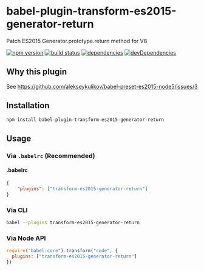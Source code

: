 # babel-plugin-transform-es2015-generator-return

Patch ES2015 Generator.prototype.return method for V8


[![npm version](https://badge.fury.io/js/babel-plugin-transform-es2015-generator-return.svg)](https://badge.fury.io/js/babel-plugin-transform-es2015-generator-return)
[![build status](https://api.travis-ci.org/hax/babel-plugin-transform-es2015-generator-return.svg?branch=master)](https://travis-ci.org/hax/babel-plugin-transform-es2015-generator-return)
[![dependencies](https://david-dm.org/hax/babel-plugin-transform-es2015-generator-return.svg)](https://david-dm.org/hax/babel-plugin-transform-es2015-generator-return)
[![devDependencies](https://img.shields.io/david/dev/hax/babel-plugin-transform-es2015-generator-return.svg)](https://david-dm.org/hax/babel-plugin-transform-es2015-generator-return#info=devDependencies)


## Why this plugin

See https://github.com/alekseykulikov/babel-preset-es2015-node5/issues/3


## Installation
```sh
npm install babel-plugin-transform-es2015-generator-return
```

## Usage

### Via `.babelrc` (Recommended)
#### .babelrc
```json
{
	"plugins": ["transform-es2015-generator-return"]
}
```

### Via CLI
```sh
babel --plugins transform-es2015-generator-return
```

### Via Node API
```js
require("babel-core").transform("code", {
  plugins: ["transform-es2015-generator-return"]
})
```
